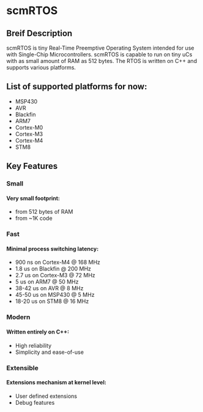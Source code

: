 scmRTOS
=======

Breif Description
-----------------

scmRTOS is tiny Real-Time Preemptive Operating System intended for use with Single-Chip Microcontrollers. scmRTOS is capable to run on tiny uCs with as small amount of RAM as 512 bytes. The RTOS is written on C++ and supports various platforms.

List of supported platforms for now:
------------------------------------

* MSP430
* AVR
* Blackfin
* ARM7
* Cortex-M0
* Cortex-M3
* Cortex-M4
* STM8

Key Features
------------

### Small
#### Very small footprint:
* from 512 bytes of RAM
* from ~1K code

### Fast
#### Minimal process switching latency:

* 900 ns on Cortex-M4 @ 168 MHz
* 1.8 us on Blackfin @ 200 MHz
* 2.7 us on Cortex-M3 @ 72 MHz
* 5 us on ARM7 @ 50 MHz
* 38-42 us on AVR @ 8 MHz
* 45-50 us on MSP430 @ 5 MHz
* 18-20 us on STM8 @ 16 MHz

### Modern
#### Written entirely on C++:

* High reliability
* Simplicity and ease-of-use

### Extensible
#### Extensions mechanism at kernel level:

* User defined extensions
* Debug features
